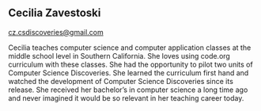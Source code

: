 ## Cecilia Zavestoski

[cz.csdiscoveries@gmail.com](mailto:cz.csdiscoveries@gmail.com)

Cecilia teaches computer science and computer application classes at the middle school level in Southern California. She loves using code.org curriculum with these classes. She had the opportunity to pilot two units of Computer Science Discoveries. She learned the curriculum first hand and watched the development of Computer Science Discoveries since its release. She received her bachelor’s in computer science a long time ago and never imagined it would be so relevant in her teaching career today.
